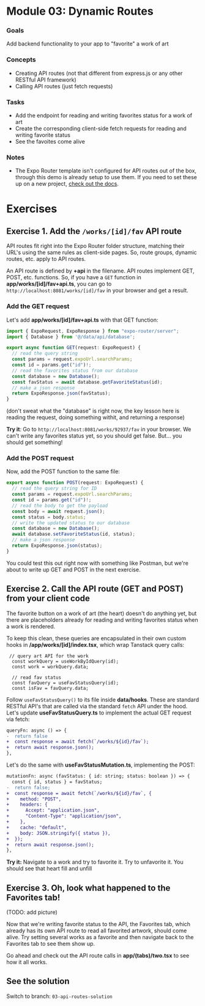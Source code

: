 # Module 03: Dynamic Routes

### Goals
Add backend functionality to your app to "favorite" a work of art

### Concepts
- Creating API routes (not that different from express.js or any other RESTful API framework)
- Calling API routes (just fetch requests)

### Tasks
- Add the endpoint for reading and writing favorites status for a work of art
- Create the corresponding client-side fetch requests for reading and writing favorite status
- See the favoites come alive

### Notes
- The Expo Router template isn't configured for API routes out of the box, through this demo is already setup to use them. If you need to set these up on a new project, [check out the docs](https://docs.expo.dev/router/reference/api-routes/).

# Exercises

## Exercise 1. Add the `/works/[id]/fav` API route

API routes fit right into the Expo Router folder structure, matching their URL's using the same rules as client-side pages. So, route groups, dynamic routes, etc. apply to API routes.

An API route is defined by **+api** in the filename. API routes implement GET, POST, etc. functions. So, if you have a `GET` function in **app/works/[id]/fav+api.ts**, you can go to `http://localhost:8081/works/[id]/fav` in your browser and get a result.

### Add the GET request

Let's add **app/works/[id]/fav+api.ts** with that GET function:

```ts
import { ExpoRequest, ExpoResponse } from "expo-router/server";
import { Database } from '@/data/api/database';

export async function GET(request: ExpoRequest) {
  // read the query string
  const params = request.expoUrl.searchParams;
  const id = params.get("id")!;
  // read the favorites status from our database
  const database = new Database();
  const favStatus = await database.getFavoriteStatus(id);
  // make a json response
  return ExpoResponse.json(favStatus);
}
```
(don't sweat what the "database" is right now, the key lesson here is reading the request, doing something withit, and returning a response)

**Try it**: Go to `http://localhost:8081/works/92937/fav` in your browser. We can't write any favorites status yet, so you should get false. But... you should get something!

### Add the POST request

Now, add the POST function to the same file:
```ts
export async function POST(request: ExpoRequest) {
  // read the query string for ID
  const params = request.expoUrl.searchParams;
  const id = params.get("id")!;
  // read the body to get the payload
  const body = await request.json();
  const status = body.status;
  // write the updated status to our database
  const database = new Database();
  await database.setFavoriteStatus(id, status);
  // make a json response
  return ExpoResponse.json(status);
}
```

You could test this out right now with something like Postman, but we're about to write up GET and POST in the next exercise.

## Exercise 2. Call the API route (GET and POST) from your client code
The favorite button on a work of art (the heart) doesn't do anything yet, but there are placeholders already for reading and writing favorites status when a work is rendered.

To keep this clean, these queries are encapsulated in their own custom hooks in **/app/works/[id]/index.tsx**, which wrap Tanstack query calls:
```tsx
 // query art API for the work
  const workQuery = useWorkByIdQuery(id);
  const work = workQuery.data;

  // read fav status
  const favQuery = useFavStatusQuery(id);
  const isFav = favQuery.data;
```

Follow `useFavStatusQuery()` to its file inside **data/hooks**. These are standard RESTful API's that are called via the standard `fetch` API under the hood. Let's update **useFavStatusQuery.ts** to implement the actual GET request via fetch:

```diff
queryFn: async () => {
-  return false
+  const response = await fetch(`/works/${id}/fav`);
+  return await response.json();
},
```

Let's do the same with **useFavStatusMutation.ts**, implementing the POST:

```diff
mutationFn: async (favStatus: { id: string; status: boolean }) => {
  const { id, status } = favStatus;
-  return false;
+  const response = await fetch(`/works/${id}/fav`, {
+    method: "POST",
+    headers: {
+      Accept: "application.json",
+      "Content-Type": "application/json",
+    },
+    cache: "default",
+    body: JSON.stringify({ status }),
+  });
+  return await response.json();
},
```

**Try it:** Navigate to a work and try to favorite it. Try to unfavorite it. You should see that heart fill and unfill

## Exercise 3. Oh, look what happened to the Favorites tab!

(TODO: add picture)

Now that we're writing favorite status to the API, the Favorites tab, which already has its own API route to read all favorited artwork, should come alive. Try setting several works as a favorite and then navigate back to the Favorites tab to see them show up.

Go ahead and check out the API route calls in **app/(tabs)/two.tsx** to see how it all works.

## See the solution
Switch to branch: `03-api-routes-solution`